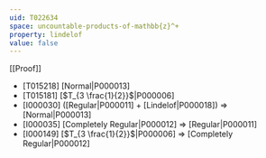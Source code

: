 ```yaml
---
uid: T022634
space: uncountable-products-of-mathbb{z}^+
property: lindelof
value: false
---
```

[[Proof]]

* [T015218] [Normal|P000013]
* [T015181] [$T_{3 \frac{1}{2}}$|P000006]
* [I000030] ([Regular|P000011] + [Lindelof|P000018]) => [Normal|P000013]
* [I000035] [Completely Regular|P000012] => [Regular|P000011]
* [I000149] [$T_{3 \frac{1}{2}}$|P000006] => [Completely Regular|P000012]

